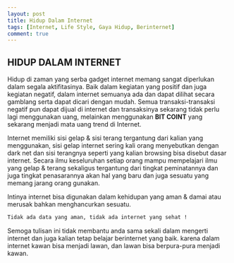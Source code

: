 ```yaml
---
layout: post
title: Hidup Dalam Internet
tags: [Internet, Life Style, Gaya Hidup, Berinternet]
comment: true
---
```


## HIDUP DALAM INTERNET

Hidup di zaman yang serba gadget internet memang sangat diperlukan dalam segala aktifitasinya.
Baik dalam kegiatan yang positif dan juga kegiatan negatif, dalam internet semuanya ada dan dapat
dilihat secara gamblang serta dapat dicari dengan mudah.
Semua transaksi-transaksi negatif pun dapat dijual di internet dan transaksinya sekarang tidak perlu lagi
menggunakan uang, melainkan menggunakan **BIT COINT** yang sekarang menjadi mata uang trend di Internet.

Internet memiliki sisi gelap & sisi terang tergantung dari kalian yang menggunakan, sisi gelap internet sering kali orang
menyebutkan dengan dark net dan sisi terangnya seperti yang kalian browsing bisa disebut dasar internet. Secara ilmu keseluruhan
setiap orang mampu mempelajari ilmu yang gelap & terang sekaligus tergantung dari tingkat peminatannya dan juga tingkat penasarannya akan
hal yang baru dan juga sesuatu yang memang jarang orang gunakan.

Intinya internet bisa digunakan dalam kehidupan yang aman & damai atau merusak bahkan menghancurkan sesuatu.

``` markdown
Tidak ada data yang aman, tidak ada internet yang sehat !
```
Semoga tulisan ini tidak membantu anda sama sekali dalam mengerti internet dan juga kalian tetap belajar berinternet yang baik.
karena dalam internet kawan bisa menjadi lawan, dan lawan bisa berpura-pura menjadi kawan.
